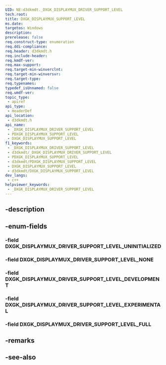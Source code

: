 ```yaml
---
UID: NE:d3dkmdt._DXGK_DISPLAYMUX_DRIVER_SUPPORT_LEVEL
tech.root: 
title: DXGK_DISPLAYMUX_SUPPORT_LEVEL
ms.date: 
targetos: Windows
description: 
prerelease: false
req.construct-type: enumeration
req.ddi-compliance: 
req.header: d3dkmdt.h
req.include-header: 
req.kmdf-ver: 
req.max-support: 
req.target-min-winverclnt: 
req.target-min-winversvr: 
req.target-type: 
req.typenames: 
typedef_isUnnamed: false
req.umdf-ver: 
topic_type:
 - apiref
api_type:
 - HeaderDef
api_location:
 - d3dkmdt.h
api_name:
 - _DXGK_DISPLAYMUX_DRIVER_SUPPORT_LEVEL
 - PDXGK_DISPLAYMUX_SUPPORT_LEVEL
 - DXGK_DISPLAYMUX_SUPPORT_LEVEL
f1_keywords:
 - _DXGK_DISPLAYMUX_DRIVER_SUPPORT_LEVEL
 - d3dkmdt/_DXGK_DISPLAYMUX_DRIVER_SUPPORT_LEVEL
 - PDXGK_DISPLAYMUX_SUPPORT_LEVEL
 - d3dkmdt/PDXGK_DISPLAYMUX_SUPPORT_LEVEL
 - DXGK_DISPLAYMUX_SUPPORT_LEVEL
 - d3dkmdt/DXGK_DISPLAYMUX_SUPPORT_LEVEL
dev_langs:
 - c++
helpviewer_keywords:
 - _DXGK_DISPLAYMUX_DRIVER_SUPPORT_LEVEL
---
```


## -description

## -enum-fields

### -field DXGK_DISPLAYMUX_DRIVER_SUPPORT_LEVEL_UNINITIALIZED

### -field DXGK_DISPLAYMUX_DRIVER_SUPPORT_LEVEL_NONE

### -field DXGK_DISPLAYMUX_DRIVER_SUPPORT_LEVEL_DEVELOPMENT

### -field DXGK_DISPLAYMUX_DRIVER_SUPPORT_LEVEL_EXPERIMENTAL

### -field DXGK_DISPLAYMUX_DRIVER_SUPPORT_LEVEL_FULL

## -remarks

## -see-also

